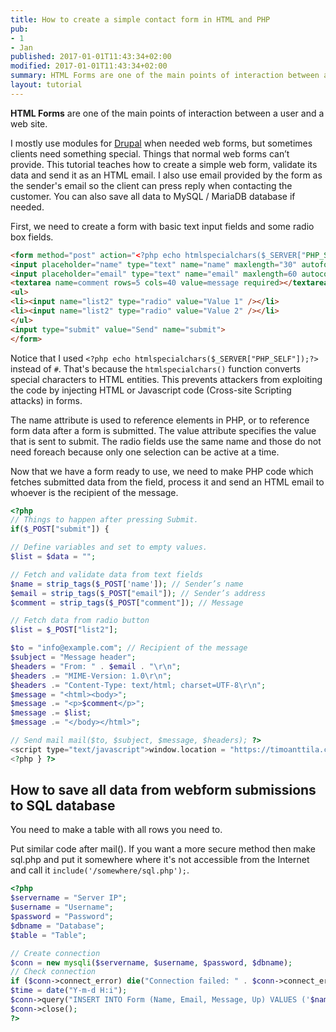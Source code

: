 ```yaml
---
title: How to create a simple contact form in HTML and PHP
pub:
- 1
- Jan
published: 2017-01-01T11:43:34+02:00
modified: 2017-01-01T11:43:34+02:00
summary: HTML Forms are one of the main points of interaction between a user and a web site. This tutorial teaches you how to make one.
layout: tutorial
---
```


**HTML Forms** are one of the main points of interaction between a user and a web site.

I mostly use modules for <a href="https://www.drupal.org/" rel="noopener" target="_blank">Drupal</a> when needed web forms, but sometimes clients need something special. Things that normal web forms can’t provide. This tutorial teaches how to create a simple web form, validate its data and send it as an HTML email. I also use email provided by the form as the sender's email so the client can press reply when contacting the customer. You can also save all data to MySQL / MariaDB database if needed.

First, we need to create a form with basic text input fields and some radio box fields.

```HTML
<form method="post" action="<?php echo htmlspecialchars($_SERVER["PHP_SELF"]);?>">
<input placeholder="name" type="text" name="name" maxlength="30" autofocus required>
<input placeholder="email" type="text" name="email" maxlength=60 autocomplete=on required>
<textarea name=comment rows=5 cols=40 value=message required></textarea>
<ul>
<li><input name="list2" type="radio" value="Value 1" /></li>
<li><input name="list2" type="radio" value="Value 2" /></li>
</ul>
<input type="submit" value="Send" name="submit">
</form>
```

Notice that I used `<?php echo htmlspecialchars($_SERVER["PHP_SELF"]);?>` instead of `#`. That's because the `htmlspecialchars()` function converts special characters to HTML entities. This prevents attackers from exploiting the code by injecting HTML or Javascript code (Cross-site Scripting attacks) in forms.

The name attribute is used to reference elements in PHP, or to reference form data after a form is submitted. The value attribute specifies the value that is sent to submit. The radio fields use the same name and those do not need foreach because only one selection can be active at a time.

Now that we have a form ready to use, we need to make PHP code which fetches submitted data from the field, process it and send an HTML email to whoever is the recipient of the message.

```PHP
<?php
// Things to happen after pressing Submit.
if($_POST["submit"]) {

// Define variables and set to empty values.
$list = $data = "";

// Fetch and validate data from text fields
$name = strip_tags($_POST['name']); // Sender’s name
$email = strip_tags($_POST["email"]); // Sender’s address
$comment = strip_tags($_POST["comment"]); // Message

// Fetch data from radio button
$list = $_POST["list2"];

$to = "info@example.com"; // Recipient of the message
$subject = "Message header";
$headers = "From: " . $email . "\r\n";
$headers .= "MIME-Version: 1.0\r\n";
$headers .= "Content-Type: text/html; charset=UTF-8\r\n";
$message = "<html><body>";
$message .= "<p>$comment</p>";
$message .= $list;
$message .= "</body></html>";

// Send mail mail($to, $subject, $message, $headers); ?>
<script type="text/javascript">window.location = "https://timoanttila.com/";</script>
<?php } ?>
```

## How to save all data from webform submissions to SQL database

You need to make a table with all rows you need to.

Put similar code after mail(). If you want a more secure method then make sql.php and put it somewhere where it's not accessible from the Internet and call it `include('/somewhere/sql.php');`.

```PHP
<?php
$servername = "Server IP";
$username = "Username";
$password = "Password";
$dbname = "Database";
$table = "Table";

// Create connection
$conn = new mysqli($servername, $username, $password, $dbname);
// Check connection
if ($conn->connect_error) die("Connection failed: " . $conn->connect_error);
$time = date("Y-m-d H:i");
$conn->query("INSERT INTO Form (Name, Email, Message, Up) VALUES ('$name', '$email', '$comment', '$time')");
$conn->close();
?>
```